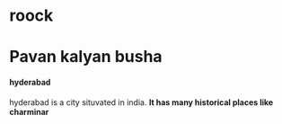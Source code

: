 # roock

# Pavan kalyan busha

#### hyderabad

hyderabad is a city situvated in india. **It has many historical places like charminar**




